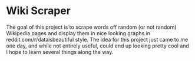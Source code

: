 <h1> Wiki Scraper </h1>
The goal of this project is to scrape words off random (or not random) Wikipedia pages and display them in nice looking graphs in reddit.com/r/dataisbeautiful style.  The idea for this project just came to me one day, and while not entirely useful, could end up looking pretty cool and I hope to learn several things along the way.  